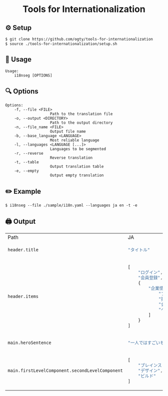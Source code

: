<h1 align="center">Tools for Internationalization</h1>

## ⚙️ Setup

```zsh
$ git clone https://github.com/ogty/tools-for-internationalization
$ source ./tools-for-internationalization/setup.sh
```

## 📖 Usage

```
Usage:
	i18nseg [OPTIONS]
```

## 🔍 Options

```
Options:
	-f, --file <FILE>
					Path to the translation file
	-o, --output <DIRECTORY>
					Path to the output directory
	-n, --file_name <FILE>
					Output file name
	-b, --base_language <LANGUAGE>
					Most reliable language
	-l, --languages <LANGUAGE [...]>
					Languages to be segmented
	-r, --reverse 
					Reverse translation
	-t, --table 
					Output translation table
	-e, --empty 
					Output empty translation
```

## ✏️ Example

```
$ i18nseg --file ./sample/i18n.yaml --languages ja en -t -e
```

## 🖨️ Output

<table><tr><td>Path</td><td>JA</td><td>EN</td><td>EMPTY</td></tr><tr></tr><tr></tr><tr><td>

```
header.title
```

</td><td>

```js
"タイトル"
```

</td><td>

```js
"Title"
```

</td><td>

```js
""
```

</td></tr><tr></tr><tr><td>

```
header.items
```

</td><td>

```js
[
    "ログイン",
    "会員登録",
    {
        "企業情報": [
            "ブログ",
            "採用情報",
            "会社紹介",
            "ヘルプセンター"
        ]
    }
]
```

</td><td>

```js
[
    "Log in",
    "Sign up",
    {
        "Company": [
            "Blog",
            "Careers",
            "Our story",
            "Help Center"
        ]
    }
]
```

</td><td>

```js
[
    "",
    "",
    {
        "": [
            "",
            "",
            "",
            ""
        ]
    }
]
```

</td></tr><tr></tr><tr><td>

```
main.heroSentence
```

</td><td>

```js
"一人ではすごいものは完成できない。"
```

</td><td>

```js
"Nothing great is made alone."
```

</td><td>

```js
""
```

</td></tr><tr></tr><tr><td>

```
main.firstLevelComponent.secondLevelComponent
```

</td><td>

```js
[
    "ブレインストーミング",
    "デザイン",
    "ビルド"
]
```

</td><td>

```js
[
    "Brainstorm",
    "Design",
    "Build"
]
```

</td><td>

```js
[
    "",
    "",
    ""
]
```

</td></tr></table>
